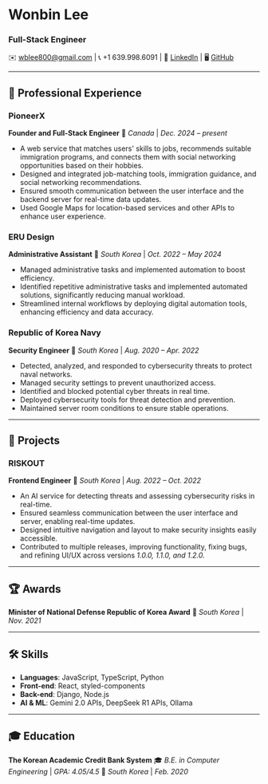 # Wonbin Lee  
### Full-Stack Engineer

✉️ [wblee800@gmail.com](mailto:wblee800@gmail.com) | 📞 +1 639.998.6091 | 🔗 [LinkedIn](https://linkedin.com/in/wblee800) | 🖥 [GitHub](https://github.com/wblee800)  

---

## 🏢 Professional Experience  

### **PioneerX**
**Founder and Full-Stack Engineer** 📍 *Canada* | *Dec. 2024 – present*

- A web service that matches users' skills to jobs, recommends suitable immigration programs, and connects them with social networking opportunities based on their hobbies. 
- Designed and integrated job-matching tools, immigration guidance, and social networking recommendations.  
- Ensured smooth communication between the user interface and the backend server for real-time data updates.  
- Used Google Maps for location-based services and other APIs to enhance user experience.

### **ERU Design**
**Administrative Assistant** 📍 *South Korea* | *Oct. 2022 – May 2024*

- Managed administrative tasks and implemented automation to boost efficiency.  
- Identified repetitive administrative tasks and implemented automated solutions, significantly reducing manual workload.  
- Streamlined internal workflows by deploying digital automation tools, enhancing efficiency and data accuracy.  

### **Republic of Korea Navy**  
**Security Engineer** 📍 *South Korea* | *Aug. 2020 – Apr. 2022*

- Detected, analyzed, and responded to cybersecurity threats to protect naval networks.  
- Managed security settings to prevent unauthorized access.  
- Identified and blocked potential cyber threats in real time.  
- Deployed cybersecurity tools for threat detection and prevention.  
- Maintained server room conditions to ensure stable operations.  

---

## 🚀 Projects  

### **RISKOUT**  
**Frontend Engineer** 📍 *South Korea* | *Aug. 2022 – Oct. 2022*

- An AI service for detecting threats and assessing cybersecurity risks in real-time.  
- Ensured seamless communication between the user interface and server, enabling real-time updates.  
- Designed intuitive navigation and layout to make security insights easily accessible.  
- Contributed to multiple releases, improving functionality, fixing bugs, and refining UI/UX across versions *1.0.0, 1.1.0, and 1.2.0.*  

---

## 🏆 Awards  

**Minister of National Defense Republic of Korea Award** 🏅 *South Korea* | *Nov. 2021*  

---

## 🛠 Skills  

- **Languages**: JavaScript, TypeScript, Python  
- **Front-end**: React, styled-components  
- **Back-end**: Django, Node.js  
- **AI & ML**: Gemini 2.0 APIs, DeepSeek R1 APIs, Ollama  

---

## 🎓 Education  

**The Korean Academic Credit Bank System**
🎓 *B.E. in Computer Engineering* | *GPA: 4.05/4.5*
📍 *South Korea* | *Feb. 2020*
